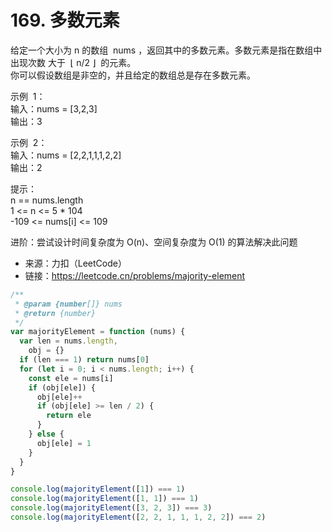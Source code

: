 # 169. 多数元素

给定一个大小为 n 的数组  nums ，返回其中的多数元素。多数元素是指在数组中出现次数 大于  ⌊ n/2 ⌋  的元素。  
你可以假设数组是非空的，并且给定的数组总是存在多数元素。

示例  1：  
输入：nums = [3,2,3]  
输出：3

示例  2：  
输入：nums = [2,2,1,1,1,2,2]  
输出：2

提示：  
n == nums.length  
1 <= n <= 5 \* 104  
-109 <= nums[i] <= 109

进阶：尝试设计时间复杂度为 O(n)、空间复杂度为 O(1) 的算法解决此问题

- 来源：力扣（LeetCode）  
- 链接：https://leetcode.cn/problems/majority-element

```javascript
/**
 * @param {number[]} nums
 * @return {number}
 */
var majorityElement = function (nums) {
  var len = nums.length,
    obj = {}
  if (len === 1) return nums[0]
  for (let i = 0; i < nums.length; i++) {
    const ele = nums[i]
    if (obj[ele]) {
      obj[ele]++
      if (obj[ele] >= len / 2) {
        return ele
      }
    } else {
      obj[ele] = 1
    }
  }
}

console.log(majorityElement([1]) === 1)
console.log(majorityElement([1, 1]) === 1)
console.log(majorityElement([3, 2, 3]) === 3)
console.log(majorityElement([2, 2, 1, 1, 1, 2, 2]) === 2)
```
